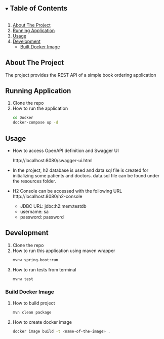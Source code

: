 



<details open="open">
  <summary><h2 style="display: inline-block">Table of Contents</h2></summary>
  <ol>
    <li>
      <a href="#about-the-project">About The Project</a>
    </li>
    <li>
      <a href="#running-application">Running Application</a>
    </li>
    <li>
      <a href="#usage">Usage</a>
    </li>
    <li>
        <a href="#development">Development</a>
        <ul>
            <li><a href="#build-docker-image">Built Docker Image</a></li>
        </ul>
    </li>
  </ol>
</details>



<!-- ABOUT THE PROJECT -->
## About The Project
The project provides the REST API of a simple book ordering application

## Running Application

1. Clone the repo
2. How to run the application
   ```sh
   cd Docker
   docker-compose up -d
   ```


## Usage

- How to access OpenAPI definition and Swagger UI
  
    http://localhost:8080/swagger-ui.html

- In the project, h2 database is used and data.sql file is created for initializing some patients and doctors. data.sql file can be found under the resources folder.
- H2 Console can be accessed with the following URL http://localhost:8080/h2-console
  * JDBC URL: jdbc:h2:mem:testdb 
  * username: sa
  * password: password
           

## Development

1. Clone the repo
2. How to run this application using maven wrapper
   ```sh
   mvnw spring-boot:run
   ```
3. How to run tests from terminal
   ```sh
   mvnw test
   ```
### Build Docker Image
1. How to build project
    ```sh
   mvn clean package
   ```
2. How to create docker image
   ```sh
   docker image build -t <name-of-the-image> .
   ```
   

